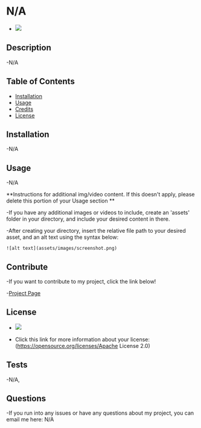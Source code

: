 
# N/A

- <img src="https://img.shields.io/badge/License-Apache License 2.0-blue" />

## Description

-N/A


## Table of Contents 


- [Installation](#installation)
- [Usage](#usage)
- [Credits](#credits)
- [License](#license)

## Installation

-N/A


## Usage

-N/A

**Instructions for additional img/video content. If this doesn't apply, please delete this portion of your Usage section **

-If you have any additional images or videos to include, create an 'assets' folder in your directory,
and include your desired content in there.

-After creating your directory, insert the relative file path to your desired asset, and an alt text using the syntax below:

    
    ![alt text](assets/images/screenshot.png)



    

## Contribute

-If you want to contribute to my project, click the link below!

-[Project Page](N/A) 

## License

- <img src="https://img.shields.io/badge/License-Apache License 2.0-blue" />

- Click this link for more information about your license: (https://opensource.org/licenses/Apache License 2.0)


## Tests

  

-N/A,


## Questions

-If you run into any issues or have any questions about my project, you can email me here: N/A



    